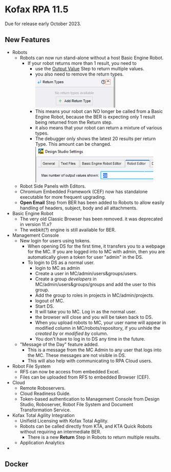 # Kofax RPA 11.5
Due for release early October 2023.
## New Features
* Robots
  * Robots can now run stand-alone without a host Basic Engine Robot.
    * If your robot returns more than 1 result, you need to 
      * use the [Output Value](https://docshield.kofax.com/RPA/en_US/11.5.0-nlfihq5gwr/help/rpa_help/help_main/designstudio/c_dasoutputvaluestep.html) Step to return multiple values.
      * you also need to remove the return types.
      ![return types](images/ReturnTypes.png)
      * This means your robot can NO longer be called from a Basic Engine Robot, because the BER is expecting only 1 result being returned from the Return step.
      * it also means that your robot can return a mixture of various types.
      * The debugger only shows the latest 20 results per return Type. This amount can be changed.
      ![Max OutPut Values=20](images/MaxOutputValues.png)
  * Robot Side Panels with Editors.
  * Chromium Embedded Framework (CEF) now has standalone executable for more frequent upgrading.
  * **Open Email** Step from BER has been added to Robots to allow easily handling of headers, subject, body and all attachments.
* Basic Engine Robot
  * The very old Classic Browser has been removed. it was deprecated in version 11.x?
  * The webkit(?) engine is still available for BER.
* Management Console
  * New login for users using tokens.
    * When opening DS for the first time, it transfers you to a webpage for the MC. If you are logged into to MC with admin, then you are automatically given a token for user "admin" in the DS.
    * To login to DS as a normal user.
      * login to MC as admin
      * Create a user in MC/admin/users&groups/users.
      * Create a group *developers* in MC/admin/users&groups/groups and add the user to this group.
      * Add the group to roles in projects in MC/admin/projects.
      * logout of MC.
      * Start DS.
      * It will take you to MC. Log in as the normal user.
      * the browser will close and you will be taken back to DS.
      * When you upload robots to MC, your user name will appear in modified column in MC/robots/repository, if you unhide the *created by* or *modified by* column.
      * You don't have to log in to DS any time in the future.
  * "Message of the Day" feature added. 
    * This is a message from the MC Admin to any user that logs into the MC. These messages are not visible in DS.
    * This will also help with communicating to RPA Cloud users.
* Robot File System
  * RFS can now be access from embedded Excel.
  * Files can be uploaded from RFS to embedded Browser (CEF).
* Cloud
  * Remote Roboservers.
  * Cloud Readiness Guide.
  * Token-based authentication to Management Console from Design Studio, Roboserver, Robot File System and Document Transformation Service.
* Kofax Total Agility Integration
  * Unifield Licensing with Kofax Total Agility.
  * Robots can be called directly from KTA, and KTA Quick Robots without requiring an intermediate BER.
    * There is a new **Return** Step in Robots to return multiple results.
  * Application Analytics
* 
## Docker
